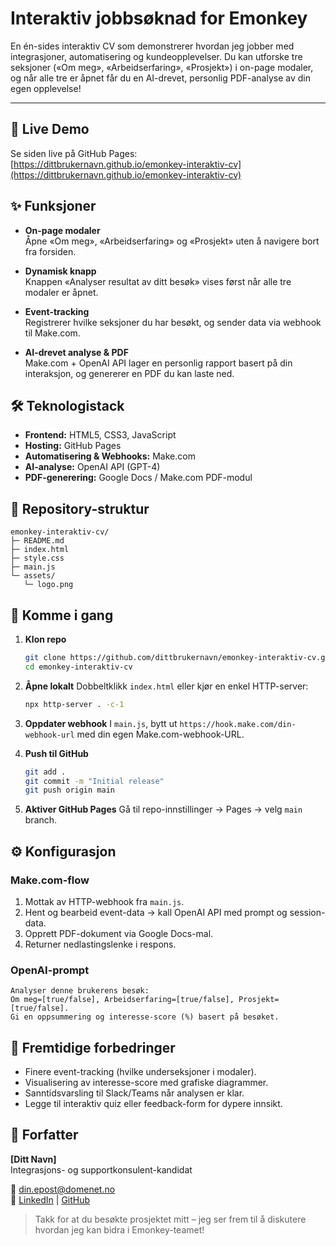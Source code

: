 # Interaktiv jobbsøknad for Emonkey

En én-sides interaktiv CV som demonstrerer hvordan jeg jobber med integrasjoner, automatisering og kundeopplevelser. Du kan utforske tre seksjoner («Om meg», «Arbeidserfaring», «Prosjekt») i on-page modaler, og når alle tre er åpnet får du en AI-drevet, personlig PDF-analyse av din egen opplevelse!

---

## 🔗 Live Demo

Se siden live på GitHub Pages:\
[https://dittbrukernavn.github.io/emonkey-interaktiv-cv](https://dittbrukernavn.github.io/emonkey-interaktiv-cv)



## ✨ Funksjoner

- **On-page modaler**\
  Åpne «Om meg», «Arbeidserfaring» og «Prosjekt» uten å navigere bort fra forsiden.

- **Dynamisk knapp**\
  Knappen «Analyser resultat av ditt besøk» vises først når alle tre modaler er åpnet.

- **Event-tracking**\
  Registrerer hvilke seksjoner du har besøkt, og sender data via webhook til Make.com.

- **AI-drevet analyse & PDF**\
  Make.com + OpenAI API lager en personlig rapport basert på din interaksjon, og genererer en PDF du kan laste ned.



## 🛠 Teknologistack

- **Frontend:** HTML5, CSS3, JavaScript
- **Hosting:** GitHub Pages
- **Automatisering & Webhooks:** Make.com
- **AI-analyse:** OpenAI API (GPT-4)
- **PDF-generering:** Google Docs / Make.com PDF-modul



## 📁 Repository-struktur

```
emonkey-interaktiv-cv/
├─ README.md
├─ index.html
├─ style.css
├─ main.js
└─ assets/
   └─ logo.png
```



## 🚀 Komme i gang

1. **Klon repo**

   ```bash
   git clone https://github.com/dittbrukernavn/emonkey-interaktiv-cv.git
   cd emonkey-interaktiv-cv
   ```

2. **Åpne lokalt** Dobbeltklikk `index.html` eller kjør en enkel HTTP-server:

   ```bash
   npx http-server . -c-1
   ```

3. **Oppdater webhook** I `main.js`, bytt ut `https://hook.make.com/din-webhook-url` med din egen Make.com-webhook-URL.

4. **Push til GitHub**

   ```bash
   git add .
   git commit -m "Initial release"
   git push origin main
   ```

5. **Aktiver GitHub Pages** Gå til repo-innstillinger → Pages → velg `main` branch.



## ⚙️ Konfigurasjon

### Make.com-flow

1. Mottak av HTTP-webhook fra `main.js`.
2. Hent og bearbeid event-data → kall OpenAI API med prompt og session-data.
3. Opprett PDF-dokument via Google Docs-mal.
4. Returner nedlastingslenke i respons.

### OpenAI-prompt

```text
Analyser denne brukerens besøk:
Om meg=[true/false], Arbeidserfaring=[true/false], Prosjekt=[true/false].
Gi en oppsummering og interesse-score (%) basert på besøket.
```



## 🚧 Fremtidige forbedringer

- Finere event-tracking (hvilke underseksjoner i modaler).
- Visualisering av interesse-score med grafiske diagrammer.
- Sanntidsvarsling til Slack/Teams når analysen er klar.
- Legge til interaktiv quiz eller feedback-form for dypere innsikt.



## 📝 Forfatter

**[Ditt Navn]**\
Integrasjons- og supportkonsulent-kandidat

📧 [din.epost@domenet.no](mailto\:din.epost@domenet.no)\
🔗 [LinkedIn](https://www.linkedin.com/in/dittnavn) | [GitHub](https://github.com/dittbrukernavn)

> Takk for at du besøkte prosjektet mitt – jeg ser frem til å diskutere hvordan jeg kan bidra i Emonkey-teamet!

